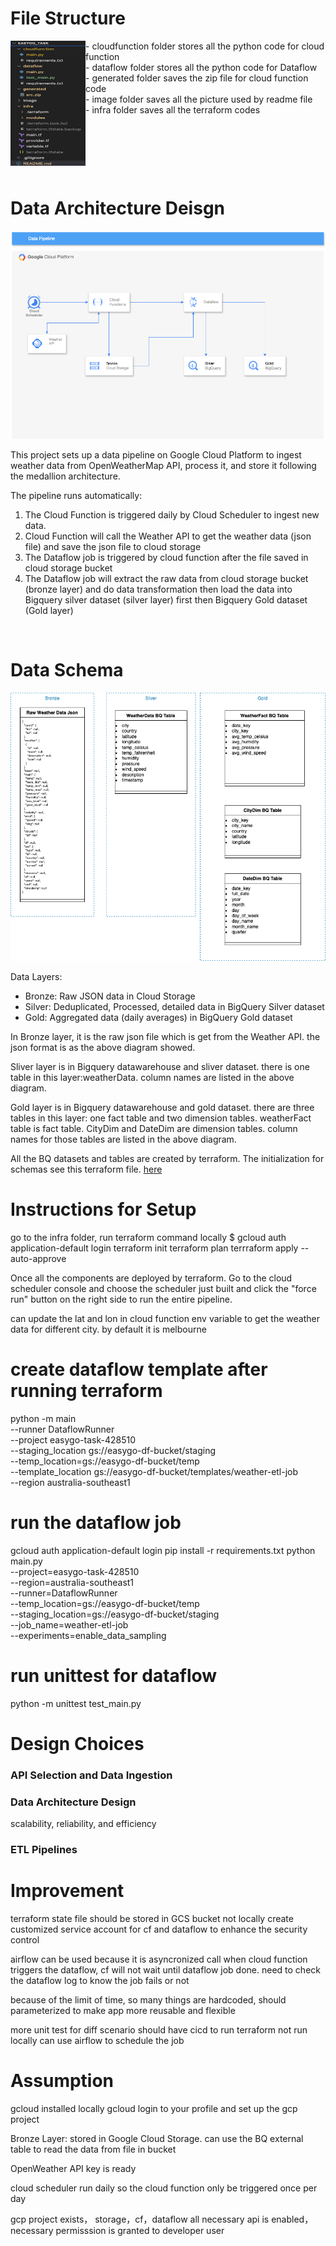 # File Structure
<img align="left" width="120" height="200" src="image/file_structure.png">
<p>
- cloudfunction folder stores all the python code for cloud function <br>
- dataflow folder stores all the python code for Dataflow <br>
- generated folder saves the zip file for cloud function code <br>
- image folder saves all the picture used by readme file<br>
- infra folder saves all the terraform codes<br>
</p>
<p><br></p>
<p><br></p>
<p><br></p>




# Data Architecture Deisgn
![alt text](image/data_architecture.png)

This project sets up a data pipeline on Google Cloud Platform to ingest weather data from OpenWeatherMap API, process it, and store it following the medallion architecture.

The pipeline runs automatically:
1. The Cloud Function is triggered daily by Cloud Scheduler to ingest new data.
2. Cloud Function will call the Weather API to get the weather data (json file) and save the json file to cloud storage
3. The Dataflow job is triggered by cloud function after the file saved in cloud storage bucket
4. The Dataflow job will extract the raw data from cloud storage bucket (bronze layer) and do data transformation then load the data into Bigquery silver dataset (silver layer)  first then Bigquery Gold dataset (Gold layer)




<p><br></p>

# Data Schema 
![alt text](image/data_model.png)

Data Layers:
- Bronze: Raw JSON data in Cloud Storage
- Silver: Deduplicated, Processed, detailed data in BigQuery Silver dataset
- Gold: Aggregated data (daily averages) in BigQuery Gold dataset

In Bronze layer, it is the raw json file which is get from the Weather API. the json format is as the above diagram showed.

Sliver layer is in Bigquery datawarehouse and sliver dataset. there is one table in this layer:weatherData. column names are listed in the above diagram.

Gold layer is in Bigquery datawarehouse and gold dataset. there are three tables in this layer: one fact table and two dimension tables. weatherFact table is fact table. CityDim and DateDim are dimension tables. column names for those tables are listed in the above diagram.

All the BQ datasets and tables are created by terraform. The initialization for schemas see this terraform file. [here](infra/modules/bigquery/main.tf)

# Instructions for Setup
go to the infra folder, run terraform command locally
$ gcloud auth application-default login
terraform init
terraform plan
terrraform apply --auto-approve


Once all the components are deployed by terraform. Go to the cloud scheduler console and choose the scheduler just built and click the "force run" button on the right side to run the entire pipeline.

can update the lat and lon in cloud function env variable to get the weather data for different city. by default it is melbourne

# create dataflow template after running terraform
python -m main \
--runner DataflowRunner \
--project easygo-task-428510 \
--staging_location gs://easygo-df-bucket/staging \
--temp_location=gs://easygo-df-bucket/temp \
--template_location gs://easygo-df-bucket/templates/weather-etl-job \
--region australia-southeast1


# run the dataflow job
gcloud auth application-default login
pip install -r requirements.txt
python main.py \
  --project=easygo-task-428510 \
  --region=australia-southeast1 \
  --runner=DataflowRunner \
  --temp_location=gs://easygo-df-bucket/temp \
  --staging_location=gs://easygo-df-bucket/staging \
  --job_name=weather-etl-job \
  --experiments=enable_data_sampling

# run unittest for dataflow 
python -m unittest test_main.py    





# Design Choices
### API Selection and Data Ingestion
### Data Architecture Design
scalability, reliability, and efficiency
### ETL Pipelines

# Improvement
terraform state file should be stored in GCS bucket not locally
create customized service account for cf and dataflow to enhance the security control

airflow can be used because it is asyncronized call when cloud function triggers the dataflow, cf will not wait until dataflow job done. need to check the dataflow log to know the job fails or not

because of the limit of time, so many things are hardcoded, should parameterized to make app more reusable and flexible

more unit test for diff scenario
should have cicd to run terraform not run locally
can use airflow to schedule the job


# Assumption
gcloud installed locally
gcloud login to your profile and set up the gcp project

Bronze Layer: stored in Google Cloud Storage. can use the BQ external table to read the data from file in bucket

OpenWeather API key is ready

cloud scheduler run daily so the cloud function only be triggered once per day

gcp project exists， storage，cf，dataflow all necessary api is enabled，
necessary permisssion is granted to developer user

